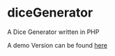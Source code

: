 # diceGenerator
A Dice Generator written in PHP

A demo Version can be found [here](http://hadesrofl.no-ip.org/static/DiceGenerator/)
